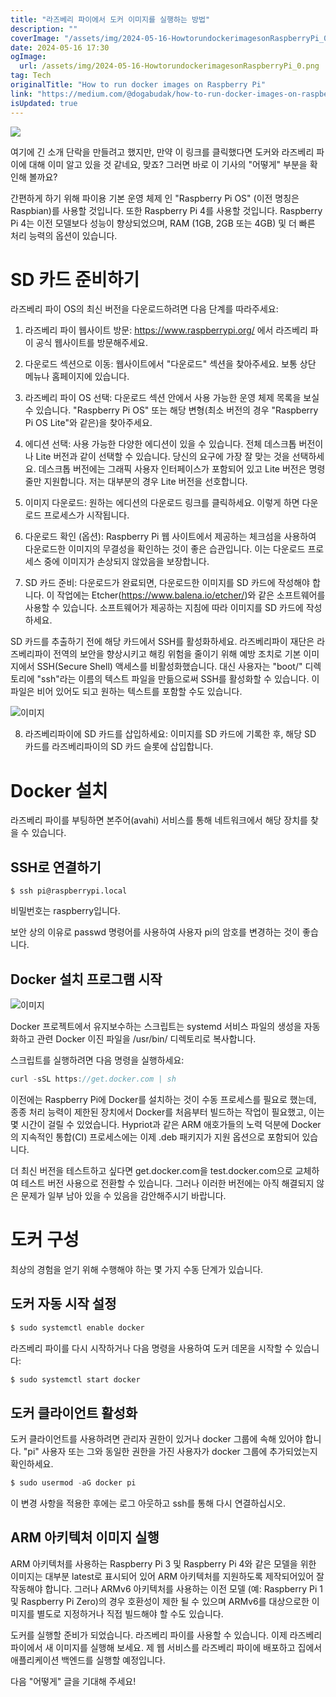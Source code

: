 ```yaml
---
title: "라즈베리 파이에서 도커 이미지를 실행하는 방법"
description: ""
coverImage: "/assets/img/2024-05-16-HowtorundockerimagesonRaspberryPi_0.png"
date: 2024-05-16 17:30
ogImage: 
  url: /assets/img/2024-05-16-HowtorundockerimagesonRaspberryPi_0.png
tag: Tech
originalTitle: "How to run docker images on Raspberry Pi"
link: "https://medium.com/@dogabudak/how-to-run-docker-images-on-raspberry-pi-ed63b0b9b758"
isUpdated: true
---
```





<img src="/assets/img/2024-05-16-HowtorundockerimagesonRaspberryPi_0.png" />

여기에 긴 소개 단락을 만들려고 했지만, 만약 이 링크를 클릭했다면 도커와 라즈베리 파이에 대해 이미 알고 있을 것 같네요, 맞죠? 그러면 바로 이 기사의 "어떻게" 부분을 확인해 볼까요?

간편하게 하기 위해 파이용 기본 운영 체제 인 "Raspberry Pi OS" (이전 명칭은 Raspbian)를 사용할 것입니다. 또한 Raspberry Pi 4를 사용할 것입니다. Raspberry Pi 4는 이전 모델보다 성능이 향상되었으며, RAM (1GB, 2GB 또는 4GB) 및 더 빠른 처리 능력의 옵션이 있습니다.

# SD 카드 준비하기

<div class="content-ad"></div>

라즈베리 파이 OS의 최신 버전을 다운로드하려면 다음 단계를 따라주세요:

1. 라즈베리 파이 웹사이트 방문: https://www.raspberrypi.org/ 에서 라즈베리 파이 공식 웹사이트를 방문해주세요.

2. 다운로드 섹션으로 이동: 웹사이트에서 "다운로드" 섹션을 찾아주세요. 보통 상단 메뉴나 홈페이지에 있습니다.

3. 라즈베리 파이 OS 선택: 다운로드 섹션 안에서 사용 가능한 운영 체제 목록을 보실 수 있습니다. "Raspberry Pi OS" 또는 해당 변형(최소 버전의 경우 "Raspberry Pi OS Lite"와 같은)을 찾아주세요.

<div class="content-ad"></div>

4. 에디션 선택: 사용 가능한 다양한 에디션이 있을 수 있습니다. 전체 데스크톱 버전이나 Lite 버전과 같이 선택할 수 있습니다. 당신의 요구에 가장 잘 맞는 것을 선택하세요. 데스크톱 버전에는 그래픽 사용자 인터페이스가 포함되어 있고 Lite 버전은 명령줄만 지원합니다. 저는 대부분의 경우 Lite 버전을 선호합니다.

5. 이미지 다운로드: 원하는 에디션의 다운로드 링크를 클릭하세요. 이렇게 하면 다운로드 프로세스가 시작됩니다.

6. 다운로드 확인 (옵션): Raspberry Pi 웹 사이트에서 제공하는 체크섬을 사용하여 다운로드한 이미지의 무결성을 확인하는 것이 좋은 습관입니다. 이는 다운로드 프로세스 중에 이미지가 손상되지 않았음을 보장합니다.

7. SD 카드 준비: 다운로드가 완료되면, 다운로드한 이미지를 SD 카드에 작성해야 합니다. 이 작업에는 Etcher(https://www.balena.io/etcher/)와 같은 소프트웨어를 사용할 수 있습니다. 소프트웨어가 제공하는 지침에 따라 이미지를 SD 카드에 작성하세요.

<div class="content-ad"></div>

SD 카드를 추출하기 전에 해당 카드에서 SSH를 활성화하세요. 라즈베리파이 재단은 라즈베리파이 전역의 보안을 향상시키고 해킹 위험을 줄이기 위해 예방 조치로 기본 이미지에서 SSH(Secure Shell) 액세스를 비활성화했습니다. 대신 사용자는 "boot/" 디렉토리에 "ssh"라는 이름의 텍스트 파일을 만듦으로써 SSH를 활성화할 수 있습니다. 이 파일은 비어 있어도 되고 원하는 텍스트를 포함할 수도 있습니다.

![이미지](/assets/img/2024-05-16-HowtorundockerimagesonRaspberryPi_1.png)

8. 라즈베리파이에 SD 카드를 삽입하세요: 이미지를 SD 카드에 기록한 후, 해당 SD 카드를 라즈베리파이의 SD 카드 슬롯에 삽입합니다.

# Docker 설치

<div class="content-ad"></div>

라즈베리 파이를 부팅하면 본주어(avahi) 서비스를 통해 네트워크에서 해당 장치를 찾을 수 있습니다.

## SSH로 연결하기

```shell
$ ssh pi@raspberrypi.local
```

비밀번호는 raspberry입니다.

<div class="content-ad"></div>

보안 상의 이유로 passwd 명령어를 사용하여 사용자 pi의 암호를 변경하는 것이 좋습니다.

## Docker 설치 프로그램 시작

![이미지](/assets/img/2024-05-16-HowtorundockerimagesonRaspberryPi_2.png)

Docker 프로젝트에서 유지보수하는 스크립트는 systemd 서비스 파일의 생성을 자동화하고 관련 Docker 이진 파일을 /usr/bin/ 디렉토리로 복사합니다.

<div class="content-ad"></div>

스크립트를 실행하려면 다음 명령을 실행하세요:

```js
curl -sSL https://get.docker.com | sh
```

이전에는 Raspberry Pi에 Docker를 설치하는 것이 수동 프로세스를 필요로 했는데, 종종 처리 능력이 제한된 장치에서 Docker를 처음부터 빌드하는 작업이 필요했고, 이는 몇 시간이 걸릴 수 있었습니다. Hypriot과 같은 ARM 애호가들의 노력 덕분에 Docker의 지속적인 통합(CI) 프로세스에는 이제 .deb 패키지가 지원 옵션으로 포함되어 있습니다.

더 최신 버전을 테스트하고 싶다면 get.docker.com을 test.docker.com으로 교체하여 테스트 버전 사용으로 전환할 수 있습니다. 그러나 이러한 버전에는 아직 해결되지 않은 문제가 일부 남아 있을 수 있음을 감안해주시기 바랍니다.

<div class="content-ad"></div>

# 도커 구성

최상의 경험을 얻기 위해 수행해야 하는 몇 가지 수동 단계가 있습니다.

## 도커 자동 시작 설정

```js
$ sudo systemctl enable docker
```

<div class="content-ad"></div>

라즈베리 파이를 다시 시작하거나 다음 명령을 사용하여 도커 데몬을 시작할 수 있습니다:

```js
$ sudo systemctl start docker
```

## 도커 클라이언트 활성화

도커 클라이언트를 사용하려면 관리자 권한이 있거나 docker 그룹에 속해 있어야 합니다. "pi" 사용자 또는 그와 동일한 권한을 가진 사용자가 docker 그룹에 추가되었는지 확인하세요.

<div class="content-ad"></div>

```js
$ sudo usermod -aG docker pi
```

이 변경 사항을 적용한 후에는 로그 아웃하고 ssh를 통해 다시 연결하십시오.

## ARM 아키텍처 이미지 실행

ARM 아키텍처를 사용하는 Raspberry Pi 3 및 Raspberry Pi 4와 같은 모델을 위한 이미지는 대부분 latest로 표시되어 있어 ARM 아키텍처를 지원하도록 제작되어있어 잘 작동해야 합니다. 그러나 ARMv6 아키텍처를 사용하는 이전 모델 (예: Raspberry Pi 1 및 Raspberry Pi Zero)의 경우 호환성이 제한 될 수 있으며 ARMv6를 대상으로한 이미지를 별도로 지정하거나 직접 빌드해야 할 수도 있습니다.

<div class="content-ad"></div>


도커를 실행할 준비가 되었습니다. 라즈베리 파이를 사용할 수 있습니다. 이제 라즈베리 파이에서 새 이미지를 실행해 보세요. 제 웹 서비스를 라즈베리 파이에 배포하고 집에서 애플리케이션 백엔드를 실행할 예정입니다.

다음 "어떻게" 글을 기대해 주세요!
